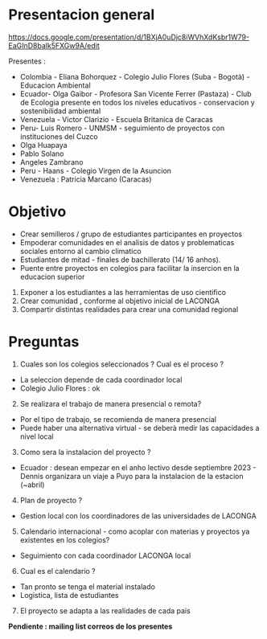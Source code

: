 
# Presentacion general

https://docs.google.com/presentation/d/1BXjA0uDjc8iWVhXdKsbr1W79-EaGInD8balk5FXGw9A/edit

Presentes :

- Colombia - Eliana Bohorquez - Colegio Julio Flores (Suba - Bogotà) - Educacion Ambiental
- Ecuador- Olga Gaibor - Profesora San Vicente Ferrer (Pastaza) - Club de Ecologia presente en todos los niveles educativos - conservacion y sostenibilidad ambiental
- Venezuela - Victor Clarizio - Escuela Britanica de Caracas
- Peru- Luis Romero - UNMSM - seguimiento de proyectos con instituciones del Cuzco
- Olga Huapaya
- Pablo Solano
- Angeles Zambrano
- Peru - Haans - Colegio Virgen de la Asuncion
- Venezuela : Patricia Marcano (Caracas)  


# Objetivo 

- Crear semilleros / grupo de estudiantes participantes en proyectos
- Empoderar comunidades en el analisis de datos y problematicas sociales entorno al cambio climatico
- Estudiantes de mitad - finales de bachillerato (14/ 16 anhos).
- Puente entre proyectos en colegios para facilitar la insercion en la educacion superior

1. Exponer a los estudiantes a las herramientas de uso cientifico
2. Crear comunidad , conforme al objetivo inicial de LACONGA
3. Compartir distintas realidades para crear una comunidad regional

# Preguntas

1. Cuales son los colegios seleccionados ? Cual es el proceso ?
- La seleccion depende de cada coordinador local
- Colegio Julio Flores : ok

2. Se realizara el trabajo de manera presencial o remota?
- Por el tipo de trabajo, se recomienda de manera presencial
- Puede haber una alternativa virtual - se deberà medir las capacidades a nivel local

3. Como sera la instalacion del proyecto ? 
- Ecuador : desean empezar en el anho lectivo desde septiembre 2023 - Dennis organizara un viaje a Puyo para la instalacion de la estacion (~abril)

4. Plan de proyecto ?
- Gestion local con los coordinadores de las universidades de LACONGA

5. Calendario internacional - como acoplar con materias y proyectos ya existentes en los colegios?
- Seguimiento con cada coordinador LACONGA local

6. Cual es el calendario ?
- Tan pronto se tenga el material instalado
- Logistica, lista de estudiantes

7. El proyecto se adapta a las realidades de cada pais

**Pendiente : mailing list correos de los presentes** 







